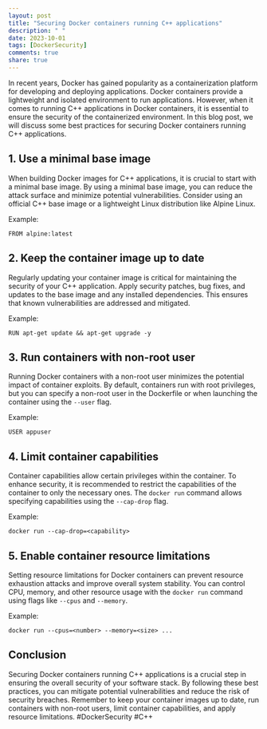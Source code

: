 ```yaml
---
layout: post
title: "Securing Docker containers running C++ applications"
description: " "
date: 2023-10-01
tags: [DockerSecurity]
comments: true
share: true
---
```


In recent years, Docker has gained popularity as a containerization platform for developing and deploying applications. Docker containers provide a lightweight and isolated environment to run applications. However, when it comes to running C++ applications in Docker containers, it is essential to ensure the security of the containerized environment. In this blog post, we will discuss some best practices for securing Docker containers running C++ applications.

## 1. Use a minimal base image

When building Docker images for C++ applications, it is crucial to start with a minimal base image. By using a minimal base image, you can reduce the attack surface and minimize potential vulnerabilities. Consider using an official C++ base image or a lightweight Linux distribution like Alpine Linux.

Example:
```
FROM alpine:latest
```

## 2. Keep the container image up to date

Regularly updating your container image is critical for maintaining the security of your C++ application. Apply security patches, bug fixes, and updates to the base image and any installed dependencies. This ensures that known vulnerabilities are addressed and mitigated.

Example:
```
RUN apt-get update && apt-get upgrade -y
```

## 3. Run containers with non-root user

Running Docker containers with a non-root user minimizes the potential impact of container exploits. By default, containers run with root privileges, but you can specify a non-root user in the Dockerfile or when launching the container using the `--user` flag.

Example:
```
USER appuser
```

## 4. Limit container capabilities

Container capabilities allow certain privileges within the container. To enhance security, it is recommended to restrict the capabilities of the container to only the necessary ones. The `docker run` command allows specifying capabilities using the `--cap-drop` flag.

Example:
```
docker run --cap-drop=<capability>
```

## 5. Enable container resource limitations

Setting resource limitations for Docker containers can prevent resource exhaustion attacks and improve overall system stability. You can control CPU, memory, and other resource usage with the `docker run` command using flags like `--cpus` and `--memory`.

Example:
```
docker run --cpus=<number> --memory=<size> ...
```

## Conclusion

Securing Docker containers running C++ applications is a crucial step in ensuring the overall security of your software stack. By following these best practices, you can mitigate potential vulnerabilities and reduce the risk of security breaches. Remember to keep your container images up to date, run containers with non-root users, limit container capabilities, and apply resource limitations. #DockerSecurity #C++